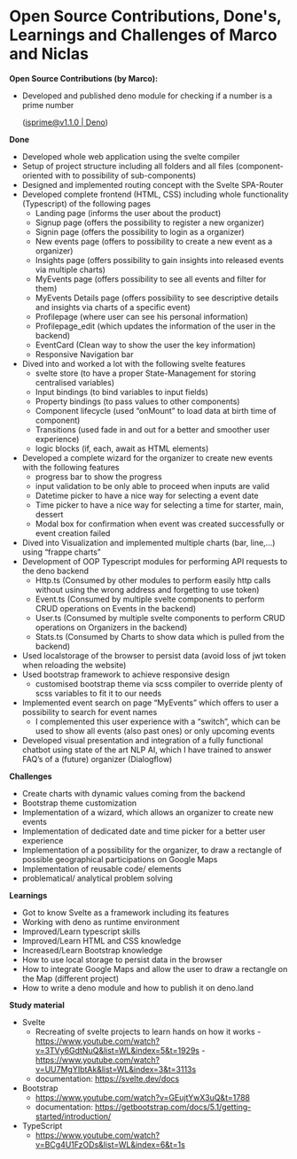 # Open Source Contributions, Done's, Learnings and Challenges of Marco and Niclas

**Open Source Contributions (by Marco):**

- Developed and published deno module for checking if a number is a prime number
    
    ([isprime@v1.1.0 | Deno](https://deno.land/x/isprime@v1.1.0))

**Done**

- Developed whole web application using the svelte compiler
- Setup of project structure including all folders and all files (component-oriented with to possibility of sub-components)
- Designed and implemented routing concept with the Svelte SPA-Router
- Developed complete frontend (HTML, CSS) including whole functionality (Typescript) of the following pages
    - Landing page (informs the user about the product)
    - Signup page (offers the possibility to register a new organizer)
    - Signin page (offers the possibility to login as a organizer)
    - New events page (offers to possibility to create a new event as a organizer)
    - Insights page (offers possibility to gain insights into released events via multiple charts)
    - MyEvents page (offers possibility to see all events and filter for them)
    - MyEvents Details page (offers possibility to see descriptive details and insights via charts of a specific event)
    - Profilepage (where user can see his personal information) 
    - Profilepage_edit (which updates the information of the user in the backend) 
    - EventCard (Clean way to show the user the key information) 
    - Responsive Navigation bar
- Dived into and worked a lot with the following svelte features
    - svelte store (to have a proper State-Management for storing centralised variables)
    - Input bindings (to bind variables to input fields)
    - Property bindings (to pass values to other components)
    - Component lifecycle (used “onMount” to load data at birth time of component)
    - Transitions (used fade in and out for a better and smoother user experience)
    - logic blocks (if, each, await as HTML elements)
- Developed a complete wizard for the organizer to create new events with the following features
    - progress bar to show the progress
    - input validation to be only able to proceed when inputs are valid
    - Datetime picker to have a nice way for selecting a event date
    - Time picker to have a nice way for selecting a time for starter, main, dessert
    - Modal box for confirmation when event was created successfully or event creation failed
- Dived into Visualization and implemented multiple charts (bar, line,...) using “frappe charts”
- Development of OOP Typescript modules for performing API requests to the deno backend
    - Http.ts (Consumed by other modules to perform easily http calls without using the wrong address and forgetting to use token)
    - Event.ts (Consumed by multiple svelte components to perform CRUD operations on Events in the backend)
    - User.ts (Consumed by multiple svelte components to perform CRUD operations on Organizers in the backend)
    - Stats.ts (Consumed by Charts to show data which is pulled from the backend)
- Used localstorage of the browser to persist data (avoid loss of jwt token when reloading the website)
- Used bootstrap framework to achieve responsive design
    - customised bootstrap theme via scss compiler to override plenty of scss variables to fit it to our needs
- Implemented event search on page “MyEvents” which offers to user a possibility to search for event names
    - I complemented this user experience with a “switch”, which can be used to show all events (also past ones) or only upcoming events
- Developed visual presentation and integration of a fully functional chatbot using state of the art NLP AI, which I have trained to answer FAQ’s of a (future) organizer (Dialogflow)

**Challenges**

- Create charts with dynamic values coming from the backend
- Bootstrap theme customization
- Implementation of a wizard, which allows an organizer to create new events
- Implementation of dedicated date and time picker for a better user experience
- Implementation of a possibility for the organizer, to draw a rectangle of possible geographical participations on Google Maps
- Implementation of reusable code/ elements  
- problematical/ analytical problem solving 

**Learnings**

- Got to know Svelte as a framework including its features
- Working with deno as runtime environment
- Improved/Learn typescript skills
- Improved/Learn HTML and CSS knowledge
- Increased/Learn Bootstrap knowledge
- How to use local storage to persist data in the browser
- How to integrate Google Maps and allow the user to draw a rectangle on the Map (different project)
- How to write a deno module and how to publish it on deno.land

**Study material**

- Svelte
    -    Recreating of svelte projects to learn hands on how it works
        -    https://www.youtube.com/watch?v=3TVy6GdtNuQ&list=WL&index=5&t=1929s 
        -    https://www.youtube.com/watch?v=UU7MgYIbtAk&list=WL&index=3&t=3113s 
    -    documentation: https://svelte.dev/docs 
- Bootstrap
    -  https://www.youtube.com/watch?v=GEujtYwX3uQ&t=1788
    -  documentation: https://getbootstrap.com/docs/5.1/getting-started/introduction/ 
- TypeScript
    - https://www.youtube.com/watch?v=BCg4U1FzODs&list=WL&index=6&t=1s 

